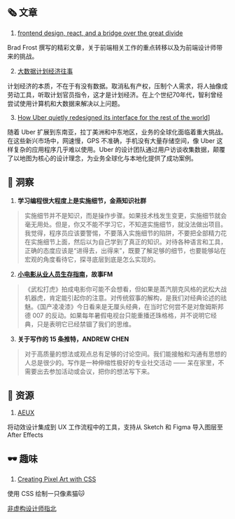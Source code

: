 ## 🗞 文章

1. [frontend design, react, and a bridge over the great divide](http://bradfrost.com/blog/post/frontend-design-react-and-a-bridge-over-the-great-divide/)

Brad Frost 撰写的精彩文章，关于前端相关工作的重点转移以及为前端设计师带来的挑战。

2. [大数据计划经济往事](https://mp.weixin.qq.com/s/3Nk3Eyr1vV3EJDbgg6pm8w)

计划经济的本质，不在于有没有数据。取消私有产权，压制个人需求，将人抽像成劳动工具，听取计划官员指令，这才是计划经济。在上个世纪70年代，智利曾经尝试使用计算机和大数据来解决以上问题。

3. [How Uber quietly redesigned its interface for the rest of the world](https://www.fastcompany.com/90375845/how-uber-quietly-redesigned-its-interface-for-the-rest-of-the-world)]

随着 Uber 扩展到东南亚，拉丁美洲和中东地区，业务的全球化面临着重大挑战。在这些新兴市场中，网速慢，GPS 不准确，手机没有大量存储空间，像 Uber 这样复杂的应用程序几乎难以使用。Uber 的设计团队通过用户访谈收集数据，颠覆了以地图为核心的设计理念，为业务全球化与本地化提供了成功案例。



## 💬 洞察

1. **学习编程很大程度上是实施细节，金燕知识社群**

> 实施细节并不是知识，而是操作步骤。如果技术栈发生变更，实施细节就会毫无用处。但是，你又不能不学习它，不知道实施细节，就没法做出项目。我觉得，程序员应该要警惕，不要落入实施细节的陷阱，不要把全部精力花在实施细节上面，然后以为自己学到了真正的知识。对待各种语言和工具，正确的态度应该是“进得去，出得来”，既要了解足够的细节，也要能够站在宏观的角度看待它，探寻底层到底是怎么实现的。

2. **[小电影从业人员生存指南](https://xyz.us20.list-manage.com/track/click?u=6d5c1f3e6368d6a3dad334f73&id=0dc6be7763&e=50b9729a89)，故事FM**

> 《武松打虎》拍成电影你可能不会想看，但如果是蒸汽朋克风格的武松大战机器虎，肯定能引起你的注意。对传统叙事的解构，是我们对经典论述的祛魅。《国产凌凌漆》今日看来是无厘头经典，在当时它何尝不是对詹姆斯邦德 007 的反动。如果每年暑假电视台只能重播还珠格格，并不说明它经典，只是表明它已经禁锢了我们的思维。

3. **关于写作的 15 条推特，ANDREW CHEN**

> 对于高质量的想法或观点总有足够的讨论空间。我们能接触和沟通有思想的人总是很少的。写作是一种伸缩性极好的专业社交活动 —— 呆在家里，不需要出去参加活动或会议，把你的想法写下来。

## 💎 资源

1. [AEUX](https://aeux.io/?source=post_page---------------------------)

将动效设计集成到 UX 工作流程中的工具，支持从 Sketch 和 Figma 导入图层至 After Effects

## 🕶 趣味

1. [Creating Pixel Art with CSS](https://dev.to/jnschrag/creating-pixel-art-with-css-3451?ref=webdesignernews.com)

使用 CSS 绘制一只像素猫🐱

[非虚构设计师指北](https://www.yuque.com/lynnete/design)